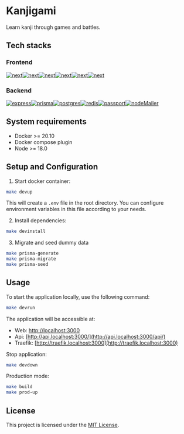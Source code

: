 # Kanjigami

Learn kanji through games and battles.

## Tech stacks

### Frontend

<a href="https://nextjs.org/"><img src="https://img.shields.io/badge/Next-14.1.3-blue.svg" alt="next" title="Next" /></a><!--
--><a href="https://next-auth.js.org/"><img src="https://img.shields.io/badge/NextAuth-v5Beta-blue.svg" alt="next" title="Next" /></a><!--
--><a href="https://tailwindcss.com/"><img src="https://img.shields.io/badge/Tailwindcss-3.3.0-blue.svg" alt="next" title="Next" /></a><!--
--><a href="https://www.framer.com/"><img src="https://img.shields.io/badge/FramerMotion-11.0.12-blue.svg" alt="next" title="Next" /></a><!--
--><a href="https://ui.shadcn.com/"><img src="https://img.shields.io/badge/ShadcnUI-0.8.0-blue.svg" alt="next" title="Next" /></a><!--
--><a href="https://react-hook-form.com/"><img src="https://img.shields.io/badge/ReactHookForm-7.51.0-blue.svg" alt="next" title="Next" /></a>

### Backend

<a href="https://expressjs.com/"><img src="https://img.shields.io/badge/Express-4.18.2-blue.svg" alt="express" title="Express" /></a><!--
--><a href="https://www.prisma.io/"><img src="https://img.shields.io/badge/Prisma-5.4.2-blue.svg" alt="prisma" title="Prisma" /></a><!--
--><a href="https://www.postgresql.org/"><img src="https://img.shields.io/badge/Postgres-11.0.0-blue.svg" alt="postgres" title="Postgres" /></a><!--
--><a href="https://redis.io/"><img src="https://img.shields.io/badge/Redis-7.2.0-blue.svg" alt="redis" title="Redis" /></a><!--
--><a href="https://www.passportjs.org/"><img src="https://img.shields.io/badge/Passport-0.7.0-blue.svg" alt="passport" title="Passport" /></a><!--
--><a href="https://www.nodemailer.com/"><img src="https://img.shields.io/badge/NodeMailer-6.9.5-blue.svg" alt="nodeMailer" title="NodeMailer" /></a>

## System requirements

- Docker >= 20.10
- Docker compose plugin
- Node >= 18.0

## Setup and Configuration

1. Start docker container:

```bash
make devup
```

This will create a `.env` file in the root directory. You can configure environment variables in this file according to your needs.

2. Install dependencies:

```bash
make devinstall
```

3. Migrate and seed dummy data

```bash
make prisma-generate
make prisma-migrate
make prisma-seed
```

## Usage

To start the application locally, use the following command:

```sh
make devrun
```

The application will be accessible at:

- Web: [http://localhost:3000](http://localhost:3000)
- Api: [http://api.localhost:3000/](http://api.localhost:3000/api/)
- Traefik: [http://traefik.localhost:3000](http://traefik.localhost:3000)

Stop application:

```sh
make devdown
```

Production mode:

```sh
make build
make prod-up
```

## License

This project is licensed under the [MIT License](LICENSE).
